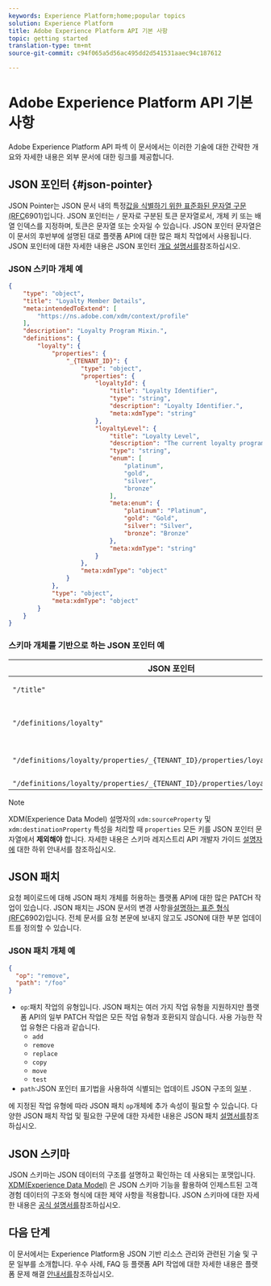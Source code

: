 ```yaml
---
keywords: Experience Platform;home;popular topics
solution: Experience Platform
title: Adobe Experience Platform API 기본 사항
topic: getting started
translation-type: tm+mt
source-git-commit: c94f065a5d56ac495dd2d541531aaec94c187612

---
```



# Adobe Experience Platform API 기본 사항

Adobe Experience Platform API 파섹 이 문서에서는 이러한 기술에 대한 간략한 개요와 자세한 내용은 외부 문서에 대한 링크를 제공합니다.

## JSON 포인터 {#json-pointer}

JSON Pointer는 JSON 문서 내의 특정[값을 식별하기 위한 표준화된 문자열 구문(RFC](https://tools.ietf.org/html/rfc6901)6901)입니다. JSON 포인터는 `/` 문자로 구분된 토큰 문자열로서, 개체 키 또는 배열 인덱스를 지정하며, 토큰은 문자열 또는 숫자일 수 있습니다. JSON 포인터 문자열은 이 문서의 후반부에 설명된 대로 플랫폼 API에 대한 많은 패치 작업에서 사용됩니다. JSON 포인터에 대한 자세한 내용은 JSON 포인터 [개요 설명서를](https://rapidjson.org/md_doc_pointer.html)참조하십시오.

### JSON 스키마 개체 예

```json
{
    "type": "object",
    "title": "Loyalty Member Details",
    "meta:intendedToExtend": [
        "https://ns.adobe.com/xdm/context/profile"
    ],
    "description": "Loyalty Program Mixin.",
    "definitions": {
        "loyalty": {
            "properties": {
                "_{TENANT_ID}": {
                    "type": "object",
                    "properties": {
                        "loyaltyId": {
                            "title": "Loyalty Identifier",
                            "type": "string",
                            "description": "Loyalty Identifier.",
                            "meta:xdmType": "string"
                        },
                        "loyaltyLevel": {
                            "title": "Loyalty Level",
                            "description": "The current loyalty program level to which the individual member belongs.",
                            "type": "string",
                            "enum": [
                                "platinum",
                                "gold",
                                "silver",
                                "bronze"
                            ],
                            "meta:enum": {
                                "platinum": "Platinum",
                                "gold": "Gold",
                                "silver": "Silver",
                                "bronze": "Bronze"
                            },
                            "meta:xdmType": "string"
                        }
                    },
                    "meta:xdmType": "object"
                }
            },
            "type": "object",
            "meta:xdmType": "object"
        }
    }
}
```

### 스키마 개체를 기반으로 하는 JSON 포인터 예

| JSON 포인터 | 해결 방법 |
|--- | ---|
| `"/title"` | &quot;충성도 회원 세부 정보&quot; |
| `"/definitions/loyalty"` | (개체의 내용을 `loyalty` 반환합니다.) |
| `"/definitions/loyalty/properties/_{TENANT_ID}/properties/loyaltyLevel/enum"` | `["platinum", "gold", "silver", "bronze"]` |
| `"/definitions/loyalty/properties/_{TENANT_ID}/properties/loyaltyLevel/enum/0"` | `"platinum"` |

>[!Note]
>XDM(Experience Data Model) 설명자의 `xdm:sourceProperty` 및 `xdm:destinationProperty` 특성을 처리할 때 `properties` 모든 키를 JSON 포인터 문자열에서 **제외해야** 합니다. 자세한 내용은 스키마 레지스트리 API 개발자 가이드 [설명자에](../xdm/api/descriptors.md) 대한 하위 안내서를 참조하십시오.

## JSON 패치

요청 페이로드에 대해 JSON 패치 개체를 허용하는 플랫폼 API에 대한 많은 PATCH 작업이 있습니다. JSON 패치는 JSON 문서의 변경 사항을[설명하는 표준 형식(RFC](https://tools.ietf.org/html/rfc6902)6902)입니다. 전체 문서를 요청 본문에 보내지 않고도 JSON에 대한 부분 업데이트를 정의할 수 있습니다.

### JSON 패치 개체 예

```json
{
  "op": "remove",
  "path": "/foo"
}
```

* `op`:패치 작업의 유형입니다. JSON 패치는 여러 가지 작업 유형을 지원하지만 플랫폼 API의 일부 PATCH 작업은 모든 작업 유형과 호환되지 않습니다. 사용 가능한 작업 유형은 다음과 같습니다.
   * `add`
   * `remove`
   * `replace`
   * `copy`
   * `move`
   * `test`
* `path`:JSON 포인터 표기법을 사용하여 식별되는 업데이트 JSON 구조의 [일부](#json-pointer) .

에 지정된 작업 유형에 따라 JSON 패치 `op`개체에 추가 속성이 필요할 수 있습니다. 다양한 JSON 패치 작업 및 필요한 구문에 대한 자세한 내용은 JSON 패치 [설명서를](http://jsonpatch.com/)참조하십시오.

## JSON 스키마

JSON 스키마는 JSON 데이터의 구조를 설명하고 확인하는 데 사용되는 포맷입니다. [XDM(Experience Data Model)](../xdm/home.md) 은 JSON 스키마 기능을 활용하여 인제스트된 고객 경험 데이터의 구조와 형식에 대한 제약 사항을 적용합니다. JSON 스키마에 대한 자세한 내용은 [공식 설명서를](https://json-schema.org/)참조하십시오.

## 다음 단계

이 문서에서는 Experience Platform용 JSON 기반 리소스 관리와 관련된 기술 및 구문 일부를 소개합니다. 우수 사례, FAQ 등 플랫폼 API 작업에 대한 자세한 내용은 플랫폼 문제 해결 [안내서를](troubleshooting.md)참조하십시오.